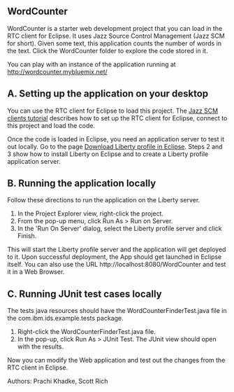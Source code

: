 ## WordCounter

WordCounter is a starter web development project that you can load in the RTC client for Eclipse. It uses Jazz Source Control Management (Jazz  SCM for short). Given some text, this application counts the number of words in the text. Click the WordCounter folder to explore the code stored in it.

You can play with an instance of the application running at http://wordcounter.mybluemix.net/

A. Setting up the application on your desktop
---

You can use the RTC client for Eclipse to load this project. The [Jazz SCM clients tutorial](https://hub.jazz.net/docs/reference/jazz_scm_client/) describes how to set up the RTC client for Eclipse, connect to this project and load the code.

Once the code is loaded in Eclipse, you need an application server to test it out locally. Go to the page [Download Liberty profile in Eclipse](https://developer.ibm.com/wasdev/downloads/liberty-profile-using-eclipse/). Steps 2 and 3 show how to install Liberty on Eclipse and to create a Liberty profile application server.


B. Running the application locally
---
Follow these directions to run the application on the Liberty server.

1. In the Project Explorer view, right-click the project.
2. From the pop-up menu, click Run As > Run on Server.
3. In the 'Run On Server' dialog, select the Liberty profile server and click Finish.

This will start the Liberty profile server and the application will get deployed to it. Upon successful deployment, the App should get launched in Eclipse itself. You can also use the URL http://localhost:8080/WordCounter and test it in a Web Browser.


C. Running JUnit test cases locally
---

The tests java resources should have the WordCounterFinderTest.java file in the com.ibm.ids.example.tests package.

1. Right-click the WordCounterFinderTest.java file.
2. In the pop-up, click Run As > JUnit Test. The JUnit view should open with the results. 

Now you can modify the Web application and test out the changes from the RTC client in Eclipse.

Authors: Prachi Khadke, Scott Rich
